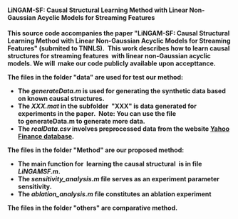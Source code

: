 
#### **LiNGAM-SF: Causal Structural Learning Method with Linear Non-Gaussian Acyclic Models for Streaming Features**

**This source code accompanies the paper "LiNGAM-SF: Causal Structural Learning Method with Linear Non-Gaussian Acyclic Models for Streaming Features" (submited to TNNLS).  This work describes how to learn causal structures for streaming features  with linear non-Gaussian acyclic models. We will  make our code publicly available upon accepttance.**

**The files in the folder "data" are used for test our method:**

- **The *generateData.m* is used for generating the synthetic data based on known causal structures.**
- **The *XXX.mat* in the subfolder  "XXX" is data generated for  experiments in the paper.  Note: You can use the file to generateData.m to generate more data.**
- **The *realData.csv* involves preprocessed data from the website [Yahoo Finance database](https://help.yahoo.com/kb/sln2311.html).**

**The files in the folder "Method" are our proposed method:**

- **The main function for  learning the causal structural  is in file *LiNGAMSF.m*.**
- **The *sensitivity\_analysis.m* file serves as an experiment parameter sensitivity.**
- **The *ablation\_analysis.m* file constitutes an ablation experiment**

**The files in the folder "others" are comparative method.**
